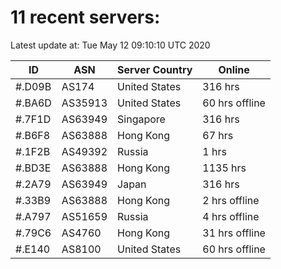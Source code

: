 # 11 recent servers:

Latest update at: Tue May 12 09:10:10 UTC 2020

| ID | ASN | Server Country | Online |
| -- | --- | -------------- | ------ |
| #.D09B | AS174 | United States | 316 hrs |
| #.BA6D | AS35913 | United States | 60 hrs offline |
| #.7F1D | AS63949 | Singapore | 316 hrs |
| #.B6F8 | AS63888 | Hong Kong | 67 hrs |
| #.1F2B | AS49392 | Russia | 1 hrs |
| #.BD3E | AS63888 | Hong Kong | 1135 hrs |
| #.2A79 | AS63949 | Japan | 316 hrs |
| #.33B9 | AS63888 | Hong Kong | 2 hrs offline |
| #.A797 | AS51659 | Russia | 4 hrs offline |
| #.79C6 | AS4760 | Hong Kong | 31 hrs offline |
| #.E140 | AS8100 | United States | 60 hrs offline |

